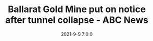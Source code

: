 ---
"title": "Ballarat Gold Mine put on notice after tunnel collapse - ABC News"
"date": "2021-9-9 7:0:0"
"feed_name": "GOOGLENEWSDRILLING"
"feed_website": "https://news.google.com/search?q=drilling%2Bincident&hl=en-US&gl=US&ceid=US:en"
"feed_rss": "https://news.google.com/rss/search?q=drilling%2Bincident&hl=en-US&gl=US&ceid=US:en"
"link": "https://www.abc.net.au/news/2021-09-10/ballarat-gold-mine-put-on-notice-after-tunnel-collapse/100450092"
"file": "_posts/2021-1-1-136b0614c7cd37727664ff42cb1bf7d50f05685c.md"
"accident": "0"
"drilling": "0"
"dead": "0"
"injured": "0"
---